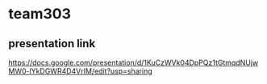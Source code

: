 # team303
## presentation link
https://docs.google.com/presentation/d/1KuCzWVk04DpPQz1tGtmqdNUjwMW0-lYkDGWR4D4VrIM/edit?usp=sharing
